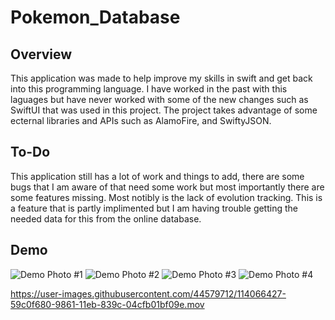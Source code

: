 # Pokemon_Database
 
## Overview
 This application was made to help improve my skills in swift and get back into this programming language. I have worked in the past with this laguages but have never worked with some of the new changes such as SwiftUI that was used in this project. The project takes advantage of some ecternal libraries and APIs such as AlamoFire, and SwiftyJSON.

## To-Do
 This application still has a lot of work and things to add, there are some bugs that I am aware of that need some work but most importantly there are some features missing. Most notibly is the lack of evolution tracking. This is a feature that is partly implimented but I am having trouble getting the needed data for this from the online database.

## Demo
![Demo Photo #1](https://user-images.githubusercontent.com/44579712/114066526-70ffe400-9861-11eb-99a8-0ce2448afac5.png)
![Demo Photo #2](https://user-images.githubusercontent.com/44579712/114066531-72311100-9861-11eb-8e30-d1f4fb9ccc87.png)
![Demo Photo #3](https://user-images.githubusercontent.com/44579712/114066533-72c9a780-9861-11eb-9b22-c2b0cd7939ac.png)
![Demo Photo #4](https://user-images.githubusercontent.com/44579712/114066534-72c9a780-9861-11eb-84d1-344cbb6745ff.png)

https://user-images.githubusercontent.com/44579712/114066427-59c0f680-9861-11eb-839c-04cfb01bf09e.mov
